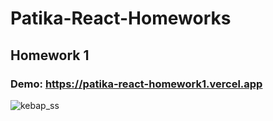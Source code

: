 
# Patika-React-Homeworks
 
## Homework 1

### Demo: https://patika-react-homework1.vercel.app

![kebap_ss](https://user-images.githubusercontent.com/54044105/116699956-e0837200-a9ce-11eb-9727-33d26cada43f.png)
